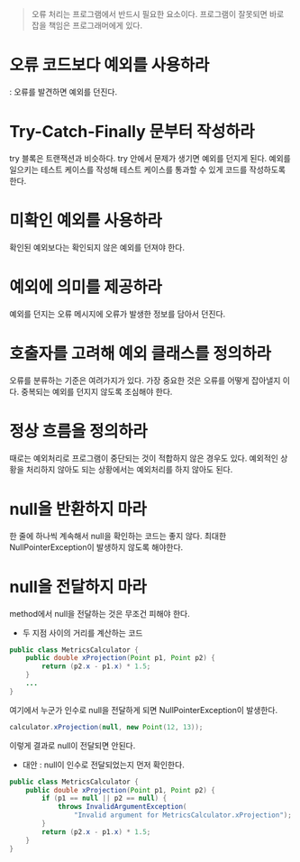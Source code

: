 > 오류 처리는 프로그램에서 반드시 필요한 요소이다. 프로그램이 잘못되면 바로 잡을 책임은 프로그래머에게 있다.

# 오류 코드보다 예외를 사용하라
: 오류를 발견하면 예외를 던진다.

# Try-Catch-Finally 문부터 작성하라
try 블록은 트랜잭션과 비슷하다. try 안에서 문제가 생기면 예외를 던지게 된다. 예외를 일으키는 테스트 케이스를 작성해 테스트 케이스를 통과할 수 있게 코드를 작성하도록 한다.

# 미확인 예외를 사용하라
확인된 예외보다는 확인되지 않은 예외를 던져야 한다.

# 예외에 의미를 제공하라
예외를 던지는 오류 메시지에 오류가 발생한 정보를 담아서 던진다.

# 호출자를 고려해 예외 클래스를 정의하라
오류를 분류하는 기준은 여려가지가 있다. 가장 중요한 것은 오류를 어떻게 잡아낼지 이다. 중복되는 예외를 던지지 않도록 조심해야 한다.

# 정상 흐름을 정의하라
때로는 예외처리로 프로그램이 중단되는 것이 적합하지 않은 경우도 있다.
예외적인 상황을 처리하지 않아도 되는 상황에서는 예외처리를 하지 않아도 된다.

# null을 반환하지 마라
한 줄에 하나씩 계속해서 null을 확인하는 코드는 좋지 않다.
최대한 NullPointerException이 발생하지 않도록 해야한다.

# null을 전달하지 마라
method에서 null을 전달하는 것은 무조건 피해야 한다.

- 두 지점 사이의 거리를 계산하는 코드
```java
public class MetricsCalculator {
	public double xProjection(Point p1, Point p2) {
    	return (p2.x - p1.x) * 1.5;
    }
    ...
}
```
여기에서 누군가 인수로 null을 전달하게 되면 NullPointerException이 발생한다.
```java
calculator.xProjection(null, new Point(12, 13));
```

이렇게 결과로 null이 전달되면 안된다.

- 대안
: null이 인수로 전달되었는지 먼저 확인한다.
```java
public class MetricsCalculator {
	public double xProjection(Point p1, Point p2) {
    	if (p1 == null || p2 == null) {
        	throws InvalidArgumentException(
            	"Invalid argument for MetricsCalculator.xProjection");
        }
        return (p2.x - p1.x) * 1.5;
    }
}
```